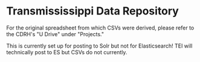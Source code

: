 # Transmississippi Data Repository

For the original spreadsheet from which CSVs were derived, please refer to the CDRH's "U Drive" under "Projects."

This is currently set up for posting to Solr but not for Elasticsearch! TEI will technically post to ES but CSVs do not currently.
